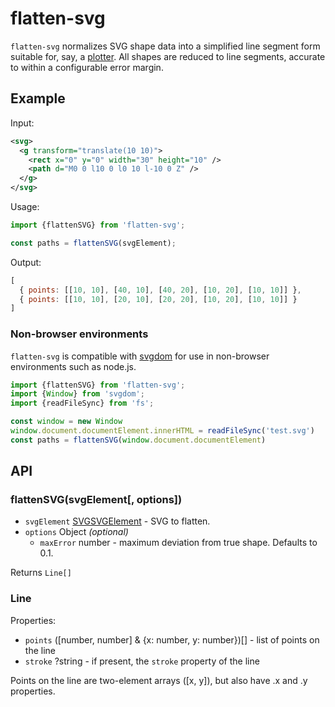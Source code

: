 # flatten-svg

`flatten-svg` normalizes SVG shape data into a simplified line segment form
suitable for, say, a [plotter](https://axidraw.com/). All shapes are reduced to
line segments, accurate to within a configurable error margin.

## Example

Input:

```svg
<svg>
  <g transform="translate(10 10)">
    <rect x="0" y="0" width="30" height="10" />
    <path d="M0 0 l10 0 l0 10 l-10 0 Z" />
  </g>
</svg>
```

Usage:

```js
import {flattenSVG} from 'flatten-svg';

const paths = flattenSVG(svgElement);
```

Output:

```js
[
  { points: [[10, 10], [40, 10], [40, 20], [10, 20], [10, 10]] },
  { points: [[10, 10], [20, 10], [20, 20], [10, 20], [10, 10]] }
]
```

### Non-browser environments

`flatten-svg` is compatible with [svgdom](https://github.com/svgjs/svgdom) for
use in non-browser environments such as node.js.

```js
import {flattenSVG} from 'flatten-svg';
import {Window} from 'svgdom';
import {readFileSync} from 'fs';

const window = new Window
window.document.documentElement.innerHTML = readFileSync('test.svg')
const paths = flattenSVG(window.document.documentElement)
```

## API

### flattenSVG(svgElement[, options])

* `svgElement` [SVGSVGElement](https://developer.mozilla.org/en-US/docs/Web/API/SVGSVGElement) - SVG to flatten.
* `options` Object _(optional)_
  * `maxError` number - maximum deviation from true shape. Defaults to 0.1.

Returns `Line[]`

### Line

Properties:
* `points` (\[number, number] & {x: number, y: number})[] - list of points on the line
* `stroke` ?string - if present, the `stroke` property of the line

Points on the line are two-element arrays ([x, y]), but also have .x and .y properties.
